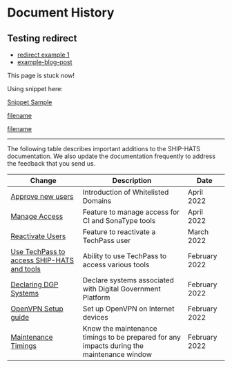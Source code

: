 # Document History
## Testing redirect

  - [redirect example 1](test-example)
  - [example-blog-post](https://docs.developer.tech.gov.sg/docs/ship-hats-getting-started/#/test-example)

  This page is stuck now!

Using snippet here:

[Snippet Sample](snippets/snippet-sample.md ':include')

[filename](snippets/_snippet-sample.md ':include :type=code')

[filename](snippets/example.mp4 ':include :type=video controls width=100%')


---
The following table describes important additions to the SHIP-HATS documentation. We also update the documentation frequently to address the feedback that you send us.

| Change | Description | Date |
| --- | --- | --- |  
| [Approve new users](https://docs.developer.tech.gov.sg/docs/ship-hats-documentation/#/portal-guide/manage-users?id=approve-new-users) | Introduction of Whitelisted Domains | April 2022 |  
| [Manage Access](https://docs.developer.tech.gov.sg/docs/ship-hats-documentation/#/portal-guide/manage-users?id=manage-access) | Feature to manage access for CI and SonaType tools | April 2022 |  
| [Reactivate Users](https://docs.developer.tech.gov.sg/docs/ship-hats-documentation/#/portal-guide/manage-users?id=reactivate-users) | Feature to reactivate a TechPass user | March 2022  |  
| [Use TechPass to access SHIP-HATS and tools](https://docs.developer.tech.gov.sg/docs/ship-hats-documentation/#/use-techpass-to-access-ship-hats-and-tools) | Ability to use TechPass to access various tools | February 2022 |   
| [Declaring DGP Systems](https://docs.developer.tech.gov.sg/docs/ship-hats-documentation/#/portal-guide/declaring-dgp-systems) | Declare systems associated with Digital Government Platform | February 2022 |  
| [OpenVPN Setup guide](https://docs.developer.tech.gov.sg/docs/ship-hats-documentation/#/get-started/openvpn-guide) | Set up OpenVPN on Internet devices  | February 2022 | 
| [Maintenance Timings](https://docs.developer.tech.gov.sg/docs/ship-hats-documentation/#/maintenance-timing) | Know the maintenance timings to be prepared for any impacts during the maintenance window | February 2022 |  
<!--
## Document History for Previous Years

The following table describes important additions to the Ship-Hats documentation in 2022 and earlier years.

| Change | Date |
| --- | --- |  
| [Fortify User Roles And Permissions](https://docs.developer.tech.gov.sg/docs/ship-hats-documentation/#/get-started/fortify-user-roles-and-permissions) | October 2021 |  
| [Cleanup Policy For Nexus Repository](https://docs.developer.tech.gov.sg/docs/ship-hats-documentation/#/ship-hats-cleanup-policy-for-nexus-repository) | October 2021 |  
| [SHIP-HATS Integrated Tool Version](https://docs.developer.tech.gov.sg/docs/ship-hats-documentation/#/get-started/ship-hats-integrated-tools-version) | September 2021 |
| [Portal Admin Guide](https://docs.developer.tech.gov.sg/docs/ship-hats-documentation/#/portal-guide/overview-of-ship-hats-portal) | September 2021 |  
| [Portal Admin Guide](https://docs.developer.tech.gov.sg/docs/ship-hats-documentation/#/portal-guide/overview-of-ship-hats-portal) | September 2021 |  
| [How to set up and scan a simple pipeline](https://docs.developer.tech.gov.sg/docs/ship-hats-documentation/#/how-to-setup-and-scan-sample-pipeline) | September 2021 |  
| [User Roles & Permissions](https://docs.developer.gov.sg/docs/ship-hats-documentation/#/user-roles-permissions) | August 2021 |  
| [SHIP-HATS Architecture Diagram](https://docs.developer.gov.sg/docs/ship-hats-documentation/#/architecture-diagram) | July 2021 |  
| [Subscription FAQs](./subscription)<br /> [Training Resources](./training-resources) | July 2021 |  
-->